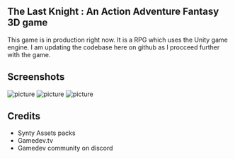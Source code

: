 ## The Last Knight : An Action Adventure Fantasy 3D game

This game is in production right now. It is a RPG which uses the Unity game engine. I am updating the codebase here on github as I procceed further with the game.

## Screenshots
 ![picture](Screenshots/ss1.png)
 ![picture](Screenshots/ss2.png)
 ![picture](Screenshots/ss3.png)




## Credits

- Synty Assets packs 
- Gamedev.tv 
- Gamedev community on discord
